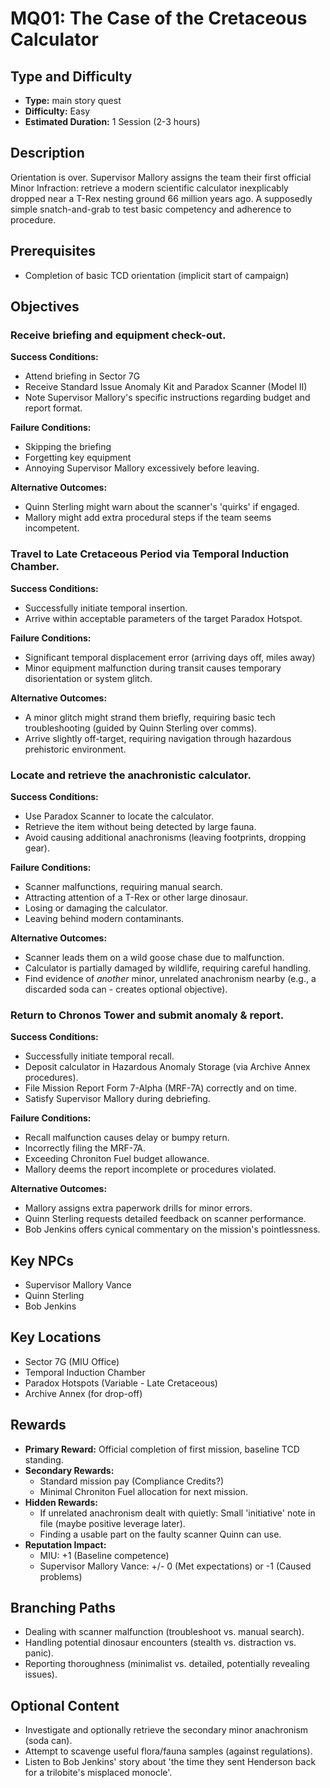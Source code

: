 # MQ01: The Case of the Cretaceous Calculator

## Type and Difficulty
- **Type:** main story quest
- **Difficulty:** Easy
- **Estimated Duration:** 1 Session (2-3 hours)

## Description
Orientation is over. Supervisor Mallory assigns the team their first official Minor Infraction: retrieve a modern scientific calculator inexplicably dropped near a T-Rex nesting ground 66 million years ago. A supposedly simple snatch-and-grab to test basic competency and adherence to procedure.

## Prerequisites
- Completion of basic TCD orientation (implicit start of campaign)

## Objectives
### Receive briefing and equipment check-out.

**Success Conditions:**
- Attend briefing in Sector 7G
- Receive Standard Issue Anomaly Kit and Paradox Scanner (Model II)
- Note Supervisor Mallory's specific instructions regarding budget and report format.

**Failure Conditions:**
- Skipping the briefing
- Forgetting key equipment
- Annoying Supervisor Mallory excessively before leaving.

**Alternative Outcomes:**
- Quinn Sterling might warn about the scanner's 'quirks' if engaged.
- Mallory might add extra procedural steps if the team seems incompetent.
### Travel to Late Cretaceous Period via Temporal Induction Chamber.

**Success Conditions:**
- Successfully initiate temporal insertion.
- Arrive within acceptable parameters of the target Paradox Hotspot.

**Failure Conditions:**
- Significant temporal displacement error (arriving days off, miles away)
- Minor equipment malfunction during transit causes temporary disorientation or system glitch.

**Alternative Outcomes:**
- A minor glitch might strand them briefly, requiring basic tech troubleshooting (guided by Quinn Sterling over comms).
- Arrive slightly off-target, requiring navigation through hazardous prehistoric environment.
### Locate and retrieve the anachronistic calculator.

**Success Conditions:**
- Use Paradox Scanner to locate the calculator.
- Retrieve the item without being detected by large fauna.
- Avoid causing additional anachronisms (leaving footprints, dropping gear).

**Failure Conditions:**
- Scanner malfunctions, requiring manual search.
- Attracting attention of a T-Rex or other large dinosaur.
- Losing or damaging the calculator.
- Leaving behind modern contaminants.

**Alternative Outcomes:**
- Scanner leads them on a wild goose chase due to malfunction.
- Calculator is partially damaged by wildlife, requiring careful handling.
- Find evidence of *another* minor, unrelated anachronism nearby (e.g., a discarded soda can - creates optional objective).
### Return to Chronos Tower and submit anomaly & report.

**Success Conditions:**
- Successfully initiate temporal recall.
- Deposit calculator in Hazardous Anomaly Storage (via Archive Annex procedures).
- File Mission Report Form 7-Alpha (MRF-7A) correctly and on time.
- Satisfy Supervisor Mallory during debriefing.

**Failure Conditions:**
- Recall malfunction causes delay or bumpy return.
- Incorrectly filing the MRF-7A.
- Exceeding Chroniton Fuel budget allowance.
- Mallory deems the report incomplete or procedures violated.

**Alternative Outcomes:**
- Mallory assigns extra paperwork drills for minor errors.
- Quinn Sterling requests detailed feedback on scanner performance.
- Bob Jenkins offers cynical commentary on the mission's pointlessness.

## Key NPCs
- Supervisor Mallory Vance
- Quinn Sterling
- Bob Jenkins

## Key Locations
- Sector 7G (MIU Office)
- Temporal Induction Chamber
- Paradox Hotspots (Variable - Late Cretaceous)
- Archive Annex (for drop-off)

## Rewards
- **Primary Reward:** Official completion of first mission, baseline TCD standing.
- **Secondary Rewards:**
  - Standard mission pay (Compliance Credits?)
  - Minimal Chroniton Fuel allocation for next mission.
- **Hidden Rewards:**
  - If unrelated anachronism dealt with quietly: Small 'initiative' note in file (maybe positive leverage later).
  - Finding a usable part on the faulty scanner Quinn can use.
- **Reputation Impact:**
  - MIU: +1 (Baseline competence)
  - Supervisor Mallory Vance: +/- 0 (Met expectations) or -1 (Caused problems)

## Branching Paths
- Dealing with scanner malfunction (troubleshoot vs. manual search).
- Handling potential dinosaur encounters (stealth vs. distraction vs. panic).
- Reporting thoroughness (minimalist vs. detailed, potentially revealing issues).

## Optional Content
- Investigate and optionally retrieve the secondary minor anachronism (soda can).
- Attempt to scavenge useful flora/fauna samples (against regulations).
- Listen to Bob Jenkins' story about 'the time they sent Henderson back for a trilobite's misplaced monocle'.
